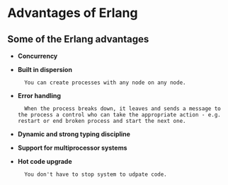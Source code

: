 # Advantages of Erlang

## Some of the Erlang advantages

* **Concurrency**

* **Built in dispersion**

        You can create processes with any node on any node.

* **Error handling**

        When the process breaks down, it leaves and sends a message to the process a control who can take the appropriate action - e.g. restart or end broken process and start the next one.

* **Dynamic and strong typing discipline**

* **Support for multiprocessor systems**

* **Hot code upgrade**

        You don't have to stop system to udpate code.